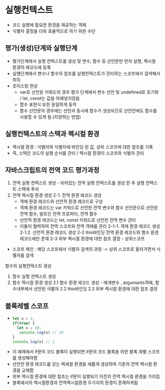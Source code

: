 # 실행컨텍스트
 - 코드 실행에 필요한 환경을 제공하는 객체
 - 식별자 결정을 더욱 효율적으로 하기 위한 수단

## 평가(생성)단계와 실행단계 
 - 평가단계에서 실행 컨텍스트를 생성 및 변수, 함수 등 선언문만 먼저 실행, 렉시컬 환경의 레코드에 등록
 - 실행단계에서 변수나 함수의 참조를 실행컨텍스트가 관리하는 스코프에서 검색해서 취득
 - 호이스팅 현상
   - var로 선언된 키워드의 경우 평가 단계에서 변수 선언 및 undefined로 초기화 / let, const는 값을 아예넣지않음
   - 함수 표현식 또한 동일하게 동작
   - 함수 선언문의 경우에는 선언과 동시에 함수가 생성되므로 선언전에도 함수를 사용할 수 있게 됨.(지양하는 방법)


 ## 실행컨텍스트의 스택과 렉시컬 환경
  - 렉시컬 환경 :  식별자와 식별자에 바인딩 된 값, 상위 스코프에 대한 참조를 기록
  - 즉, 스택은 코드의 실행 순서를 관리 / 렉시컬 환경이 스코프와 식별자 관리

## 자바스크립트의 전역 코드 평가과정
1. 전역 실행 컨텍스트 생성 - 비어있는 전역 실행 컨텍스트를 생성 한 후 실행 컨텍스트 스택에 푸쉬
2. 전역 렉시컬 환경 생성
  2-1. 전역 환경 레코드 생성
     - 객체 환경 레코드와 선언적 환경 레코드로 구성
     - 객체 환경 레코드는 var 키워드로 선언한 전역 변수와 함수 선언문으로 선언된 전역 함수, 빌트인 전역 프로퍼티, 전역 함수
     - 선언적 환경 레코드는 let, const 키워드로 선언한 전역 변수 관리
     - 이둘이 협력하여 전역 스코프와 전역 객체를 관리
    2-1-1. 객체 환경 레코드 생성
    2-1.2. 선언적 환경 레코드 생성
   2-2 this바인딩
       전역 환경 레코드와 함수 환경 레코드에만 존재
   2-3 외부 렉시컬 환경에 대한 참조 결정 - 상위스코프
  - 스코프 체인 : 해당 스코프에서 식별자 검색의 과정 -> 상위 스코프로 올라가면서 식별자를 검색

함수의 실행컨텍스트 생성
1. 함수 실행 컨텍스트 생성
2. 함수 렉시컬 환경 생성
   2.1 함수 환경 레코드 생성 - 매개변수 , argumants객체, 함수내부에서 선언된 식별자
   2.2 this바인딩
   2.3 외부 렉시컬 환경에 대한 참조 결정

## 블록레벨 스코프
- ```typescript
  let x = 1;
  if(true) {
    let x = 10;
     console.log(x) // 10
  }
  console.log(x) // 1
  ```
- 이 예제에서 if문의 코드 블록이 실행되면 if문의 코드 블록을 위한 블록 레벨 스코프를 생성해야함
- 선언전 환경 레코드를 갖는 렉세컬 환경을 새롭게 생성하여 기존의 전역 렉시컬 환경을 교체함
- 외부 렉시컬 환경에 대한 참조는 if문이 실행되기 이전의 전역 렉시컬 환경을 가리킴
- 블록에서의 렉시컬환경과 전역렉시컬환경 두가지의 환경이 존재하게됨
       

